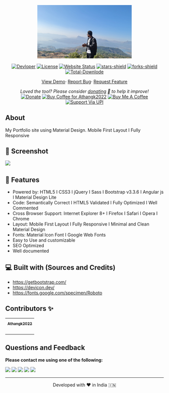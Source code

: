 <p align="center"><a href="https://Athangk2022.github.io"><img alt="linkpe app" src="assets/img/hero-bg.jpg" width="300vw"/></a></p>
<p align="center">
	<a href="https://github.com/Athangk2022"><img alt="Devloper" src="https://img.shields.io/badge/Devloper-Athang%20Walke-Success.svg?style=flat-square"/></a>
	<a href="https://github.com/Athangk2022/Athangk2022.github.io/LICENSE"><img alt="License" src="https://img.shields.io/github/license/Athangk2022/Athangk2022.github.io.svg?style=flat-square"/></a>
	<a href="https://Athangk2022.github.io"><img alt="Website Status" src="https://img.shields.io/website/http/Athangk2022.github.io.svg?down_message=Down&up_message=Online&style=flat-square"/></a>
	<a href="https://github.com/Athangk2022/Athangk2022.github.io/stargazers"><img alt="stars-shield" src="https://img.shields.io/github/stars/Athangk2022/linkpe.svg?style=flat-square"/></a>
	<a href="https://github.com/Athangk2022/Athangk2022.github.io/network/members"><img alt="forks-shield" src="https://img.shields.io/github/forks/Athangk2022/linkpe.svg?style=flat-square"/></a>
	<a href="https://github.com/Athangk2022/Athangk2022.github.io/graphs/traffic"><img alt="Total-Downlode" src="https://img.shields.io/github/downloads/Athangk2022/Athangk2022.github.io/total.svg?style=flat-square"/></a>
</p>
<p align="center">
	<a href="https://Athangk2022.github.io">View Demo</a>·
	<a href="https://github.com/Athangk2022/Athangk2022.github.io/issues/new/choose">Report Bug</a>·
	<a href="https://github.com/Athangk2022/Athangk2022.github.io/issues/new/choose">Request Feature</a>
</p>
<p align="center">
	<i>Loved the tool? Please consider <a href="https://paypal.me/Athangk2022/100">donating</a> 💸 to help it improve!</i><br>
	<a href="https://paypal.me/Athangk2022"><img height='23' src="https://img.shields.io/badge/support-PayPal-blue?logo=PayPal&style=flat-square&label=Donate" alt="Donate"/></a>
	<a href='https://ko-fi.com/Athangk2022' target='_blank'><img height='23' width="100" src='https://cdn.ko-fi.com/cdn/kofi3.png?v=2' alt='Buy Coffee for Athangk2022' /></a>
	<a href="https://www.buymeacoffee.com/ptAthang09" target="_blank"><img src="https://cdn.buymeacoffee.com/buttons/default-orange.png" alt="Buy Me A Coffee" height="23" width="100" style="border-radius:1px" /></a>
	<a href="upi://pay?pa=pt1997@ybl&pn=Athang+Walke" target="_blank"><img src="https://raw.githubusercontent.com/Athangk2022/Athangk2022.github.io/main/img/phonepe-logo-big.png" alt="Support Via UPI" height="23" style="border-radius:1px" /></a>
</p>

## About

My Portfolio site using Material Design. Mobile First Layout I Fully Responsive

## 🚀 Screenshot

![](https://repository-images.githubusercontent.com/281363612/695e6280-1c65-11eb-9dea-911725639157)

## 🧐 Features

- Powered by: HTML5 I CSS3 I jQuery I Sass I Bootstrap v3.3.6 I Angular js I Material Design Lite
- Code: Semantically Correct I HTML5 Validated I Fully Optimized I Well Commented
- Cross Browser Support: Internet Explorer 8+ I Firefox I Safari I Opera I Chrome
- Layout: Mobile First Layout I Fully Responsive I Minimal and Clean Material Design
- Fonts: Material Icon Font I Google Web Fonts
- Easy to Use and customizable
- SEO Optimized
- Well documented

## 💻 Built with (Sources and Credits)

- https://getbootstrap.com/
- https://devicon.dev/
- https://fonts.google.com/specimen/Roboto

## Contributors ✨

<table>
	<tr>
		<th align="center">
				<a href="https://github.com/Athangk2022">
					<sub><b>Athangk2022</b></sub>
				</a>
		</th>
  	</tr>
 	<tr>
		<td align="center">
			<a href="https://github.com/Athangk2022">
				<img src="https://avatars.githubusercontent.com/u/110604461?s=200&v=4" width="100px;" alt=""/>
			</a>
		</td>
	</tr>
</table>

## Questions and Feedback

**Please contact me using one of the following:**

[![](https://img.shields.io/badge/twitter-%231DA1F2.svg?&style=for-the-badge&logo=twitter&logoColor=white)](https://twitter.com/Athang55570425)
[![](https://img.shields.io/badge/linkedin-%230077B5.svg?&style=for-the-badge&logo=linkedin&logoColor=white)](https://www.linkedin.com/in/Athang-Walke)
[![](https://img.shields.io/badge/instagram-%23E4405F.svg?&style=for-the-badge&logo=instagram&logoColor=white)](https://www.instagram.com/Athang_Walke_28/)
[![](https://img.shields.io/badge/telegram-%233498DB.svg?&style=for-the-badge&logo=telegram&logoColor=white)](https://t.me/Athangk2022/)
[![](https://img.shields.io/badge/facebook-%231877F2.svg?&style=for-the-badge&logo=facebook&logoColor=white)](https://www.facebook.com/Athang.Walke.1)

<hr>
<p align="center">  
Developed with ❤️ in India 🇮🇳 
</p>

